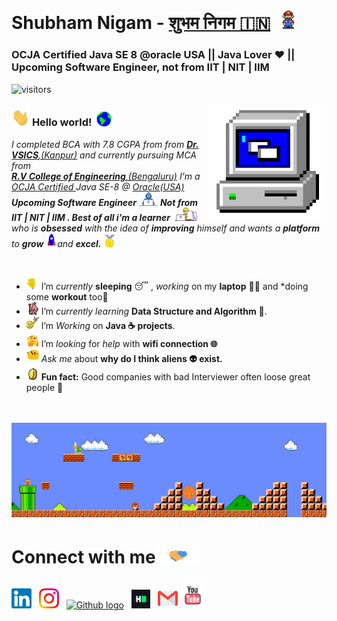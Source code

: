 # Shubham Nigam - <a href="https://www.linkedin.com/in/daadestroyer/">शुभम निगम 🇮🇳</a> &nbsp;<img src="https://github.com/daadestroyer/daadestroyer/blob/main/Assets/Mario_Hello_Big.gif" width="30px"> 
### OCJA Certified Java SE 8 @oracle USA || Java Lover ❤ || Upcoming Software Engineer, not from IIT | NIT | IIM
 ![visitors](https://visitor-badge.laobi.icu/badge?page_id=daadestroyer.daadestroyer)

<!-- 
    &nbsp; [![HitCount](http://hits.dwyl.com/TheDudeThatCode/TheDudeThatCode.svg)](http://hits.dwyl.com/TheDudeThatCode/TheDudeThatCode) 
-->

<img align="right" alt="PC GIF" src="https://github.com/daadestroyer/daadestroyer/blob/main/Assets/PC.gif" width="190" />

### <img src="https://github.com/daadestroyer/daadestroyer/blob/main/Assets/Hi.gif" width="29px"> **Hello world!** &nbsp;<img src="https://github.com/daadestroyer/daadestroyer/blob/main/Assets/Earth.gif" width="24px">

<p>
  <em>
    I completed BCA with 7.8 CGPA from from <a href="http://vsicskanpur.org/"> <b>Dr. VSICS</b>,(Kanpur)</a> and currently pursuing MCA from <a href="https://rvce.edu.in//"> <b> <br> R.V College of Engineering</b>,(Bengaluru)</a>   
      I'm a <a href="https://education.oracle.com/java-se-8-programmer-i/pexam_1Z0-808">OCJA Certified </a> Java SE-8 @ <a href="https://www.oracle.com/index.html">Oracle(USA) </a>   <b>Upcoming Software Engineer</b> <img src="https://github.com/daadestroyer/daadestroyer/blob/main/Assets/Developer.gif" width="30px"> <b>Not from IIT | NIT | IIM  . Best of all i'm a learner </b>&nbsp;<img src="https://github.com/daadestroyer/daadestroyer/blob/main/Assets/Designer.gif" width="36px">  who is <b>obsessed</b>
    with the idea of <b>improving</b> himself and wants a <b>platform</b> to 
    <b>grow</b> <img src="https://github.com/daadestroyer/daadestroyer/blob/main/Assets/Rocket.gif" width="18px">and 
    <b>excel.</b> <img src="https://github.com/daadestroyer/daadestroyer/blob/main/Assets/Medal.gif" width="20px">
  </em>  
</p>

<br>

- <img alt="GIF" src="https://github.com/daadestroyer/daadestroyer/blob/main/Assets/wave.gif" width="20vw" /> I’m *currently* **sleeping** 😴 , *working* on my **laptop** 👨‍💻 and *doing some **workout** too💪
- <img alt="GIF" src="https://github.com/daadestroyer/daadestroyer/blob/main/Assets/gandalf_parrot.gif" width="20vw" /> I’m *currently learning* **Data Structure and Algorithm** 💪.
- <img alt="GIF" src="https://github.com/daadestroyer/daadestroyer/blob/main/Assets/headbang.gif" width="20vw" /> I’m *Working* on **Java ☕ projects**.
- <img alt="GIF" src="https://github.com/daadestroyer/daadestroyer/blob/main/Assets/hmm.gif" width="20vw" /> I’m *looking* for *help* with **wifi connection 🌐**
- <img alt="GIF" src="https://github.com/daadestroyer/daadestroyer/blob/main/Assets/happy.gif" width="20vw" /> *Ask me* about **why do I think aliens 👽 exist.**
- <img alt="GIF" src="https://github.com/daadestroyer/daadestroyer/blob/main/Assets/coin.gif" width="20vw" /> **Fun fact:** Good companies with bad Interviewer often loose great people 🤙


<br>

<br>

<img src="https://github.com/daadestroyer/daadestroyer/blob/main/Assets/Mario_Gameplay.gif" alt="Mario Game" width="980">

<br>

# Connect with me<img src="https://github.com/daadestroyer/daadestroyer/blob/main/Assets/Handshake.gif" height="32px">



 [<img src="https://github.com/daadestroyer/daadestroyer/blob/main/Assets/Linkedin.svg" alt="Linkedin Logo" width="32">](https://in.linkedin.com/in/daadestroyer) &nbsp;
 [<img src="https://github.com/daadestroyer/daadestroyer/blob/main/Assets/Instagram.svg" alt="instagram logo" width="32">](https://www.instagram.com/daadestroyer_14/) &nbsp;
 [<img src="https://cdn.svgporn.com/logos/github-icon.svg" alt="Github logo" width="34">](https://github.com/daadestroyer) &nbsp;
 [<img src="https://github.com/daadestroyer/daadestroyer/blob/main/Assets/HackerRank.svg" alt="HackerRank Logo" width="30">](https://www.hackerrank.com/) &nbsp;
 [<img src="https://github.com/daadestroyer/daadestroyer/blob/main/Assets/Gmail.svg" alt="Gmail logo" height="32">](mailto:nigamshubham2000@gmail.com)
 [<img style="margin-top:4px;" src="https://github.com/daadestroyer/daadestroyer/blob/main/Assets/youtube.svg" alt="Gmail logo" height="42">](https://www.youtube.com/channel/UCglwQ-vj3dTv6vfFuHc3hzg)



<br>
<br>






<!--

![Dino](https://github.com/TheDudeThatCode/daadestroyer/blob/main/Assets/dino.gif)

<a href="https://in.linkedin.com/in/daadestroyer">
    <img align="left" alt="Shubhamdeep Jha | Linkedin" width="24px" src="https://github.com/daadestroyer/daadestroyer/blob/main/Assets/Linkedin.svg" />
  </a> &nbsp;&nbsp;
  <a href="https://twitter.com/TheDudeThatCode">
    <img align="left" alt="Shubhamdeep Jha | Twitter" width="26px" src="https://github.com/TheDudeThatCode/daadestroyer/blob/main/Assets/Twitter.svg" />
  </a> &nbsp;&nbsp;
  <a href="https://www.instagram.com/daadestroyer_14/">
    <img align="left" alt="Shubhamdeep Jha | Instagram" width="24px" src="https://github.com/daadestroyer/daadestroyer/blob/main/Assets/Instagram.svg" />
  </a> &nbsp;&nbsp;
  <a href="mailto:nigamshubham2000@gmail.com">
    <img align="left" alt="Shubhamdeep Jha | Gmail" width="26px" src="https://github.com/daadestroyer/daadestroyer/blob/main/Assets/Gmail.svg" />
  </a>
  
  
  
| [<img src="https://github.com/TheDudeThatCode/TheDudeThatCode/blob/main/Assets/Linkedin.svg" alt="Shubhamdeep Jha | Linkedin" width="34">](https://in.linkedin.com/in/TheDudeThatCode) | [<img src="https://github.com/TheDudeThatCode/TheDudeThatCode/blob/main/Assets/Instagram.svg" alt="instagram logo" width="24">](https://www.instagram.com/delta231_/) | [<img src="https://raw.githubusercontent.com/Delta456/Delta456/main/img/dev.png" alt="dev logo" width="24">](https://dev.to/delta456)| [<img src="https://raw.githubusercontent.com/Delta456/Delta456/main/img/deviant_art.jpg" alt="dev logo" width="24">](https://www.deviantart.com/delta2318) | [<img src="https://raw.githubusercontent.com/Delta456/Delta456/main/img/twitter.png" alt="twitter logo" width="34">](https://twitter.com/Delta2315) | [<img src="https://raw.githubusercontent.com/Delta456/Delta456/main/img/stack.svg" alt="stack logo" width="24">](https://stackoverflow.com/users/10053063/delta231) | [<img src="https://raw.githubusercontent.com/Delta456/Delta456/main/img/gitlab.png" alt="gitlab logo" width="24">](https://gitlab.com/Delta456) | [<img src="https://raw.githubusercontent.com/Delta456/Delta456/main/img/reddit.jpg" alt="reddit logo" width="24">](https://www.reddit.com/user/Delta231)
|---|---|---|---|---|---|---|---|





## 𝗠𝘆 𝗧𝗲𝗰𝗸 𝗦𝘁𝗮𝗰𝗸

<table>
  <tbody>
    <tr valign="top">
      <td width="25%" align="center">
        <span>𝗛𝗧𝗠𝗟𝟱</span><br><br><br>
        <img height="64px" src="https://cdn.svgporn.com/logos/html-5.svg">
      </td>
      <td width="25%" align="center">
        <span>𝗖𝗦𝗦𝟯</span><br><br><br>
        <img height="64px" src="https://cdn.svgporn.com/logos/css-3.svg">
      </td>
      <td width="25%" align="center">
        <span>𝗝𝗮𝘃𝗮𝗦𝗰𝗿𝗶𝗽𝘁</span><br><br><br>
        <img height="64px" src="https://cdn.svgporn.com/logos/javascript.svg">
      </td>
      <td width="25%" align="center">
        <span>𝗩𝘂𝗲</span><br><br><br>
        <img height="64px" src="https://cdn.svgporn.com/logos/vue.svg">
      </td>
    </tr>
    <tr valign="top">
      <td width="25%" align="center">
        <span>𝗪𝗲𝗯𝗽𝗮𝗰𝗸</span><br><br><br>
        <img height="64px" src="https://cdn.svgporn.com/logos/webpack.svg">
      </td>
      <td width="25%" align="center">
        <span>𝗘𝘀𝗹𝗶𝗻𝘁</span><br><br><br>
        <img height="64px" src="https://cdn.svgporn.com/logos/eslint.svg">
      </td>
      <td width="25%" align="center">
        <span>𝗚𝗶𝘁</span><br><br><br>
        <img height="64px" src="https://cdn.svgporn.com/logos/git-icon.svg">
      </td>
      <td width="25%" align="center">
        <span>𝗩𝗦 𝗖𝗼𝗱𝗲</span><br><br><br>
        <img height="64px" src="https://cdn.svgporn.com/logos/visual-studio-code.svg">
      </td>
    </tr>
    <tr valign="top">
      <td width="25%" align="center">
        <span>𝗟𝗲𝘀𝘀</span><br><br><br>
        <img height="64px" src="https://cdn.svgporn.com/logos/less.svg">
      </td>
      <td width="25%" align="center">
        <span>𝗦𝗮𝘀𝘀/𝗦𝗖𝗦𝗦</span><br><br><br>
        <img height="64px" src="https://cdn.svgporn.com/logos/sass.svg">
      </td>
      <td width="25%" align="center">
        <span>𝗧𝗮𝗶𝗹𝘄𝗶𝗻𝗱𝗖𝘀𝘀</span><br><br><br>
        <img height="64px" src="https://cdn.svgporn.com/logos/tailwindcss-icon.svg">
      </td>
      <td width="25%" align="center">
        <span>𝗡𝗲𝘁𝗹𝗶𝗳𝘆</span><br><br><br>
        <img height="64px" src="https://cdn.svgporn.com/logos/netlify.svg">
      </td>
    </tr>
  </tbody>
</table>


![visitors](https://visitor-badge.laobi.icu/badge?page_id=TheDudeThatCode)

-->

